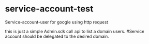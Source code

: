# service-account-test
Service-account-user for google using http request

this is just a simple Admin.sdk call api to list a domain users.
#Service account should be delegated to the desired domain.

